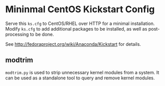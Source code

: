Mininmal CentOS Kickstart Config
=================================
Serve this `ks.cfg` to CentOS/RHEL over HTTP for a minimal installation.
Modify `ks.cfg` to add additional packages to be installed, as well as 
post-processing to be done.

See http://fedoraproject.org/wiki/Anaconda/Kickstart for details.

modtrim
--------
`modtrim.py` is used to strip unnecessary kernel modules from a system.
It can be used as a standalone tool to query and remove kernel modules.

